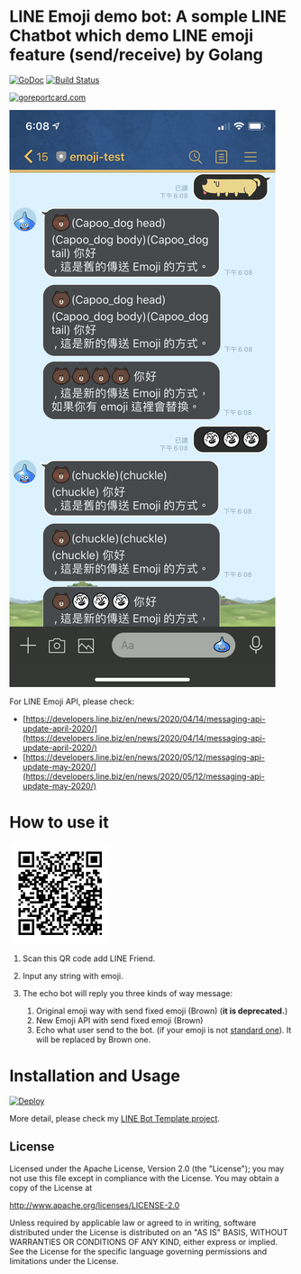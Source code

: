 LINE Emoji demo bot: A somple LINE Chatbot which demo LINE emoji feature (send/receive) by Golang
==============

 [![GoDoc](https://godoc.org/github.com/kkdai/LineBotEmoji.svg?status.svg)](https://godoc.org/github.com/kkdai/LineBotEmoji)  [![Build Status](https://travis-ci.org/kkdai/LineBotEmoji.svg?branch=master)](https://travis-ci.org/kkdai/LineBotEmoji.svg)

[![goreportcard.com](https://goreportcard.com/badge/github.com/kkdai/LineBotEmoji)](https://goreportcard.com/report/github.com/kkdai/LineBotEmoji)

![](images/final.png)



For LINE Emoji API, please check:

- [https://developers.line.biz/en/news/2020/04/14/messaging-api-update-april-2020/](https://developers.line.biz/en/news/2020/04/14/messaging-api-update-april-2020/)
- [https://developers.line.biz/en/news/2020/05/12/messaging-api-update-may-2020/](https://developers.line.biz/en/news/2020/05/12/messaging-api-update-may-2020/)



How to use it
=============

![](images/emoji-chatbot.png)

1. Scan this QR code add LINE Friend.

2. Input any string with emoji.

3. The echo bot will reply you three kinds of way message:

   1. Original emoji way with send fixed emoji (Brown) (**it is deprecated.**)
   2. New Emoji API with send fixed emoji (Brown)
   3. Echo what user send to the bot. (if your emoji is not [standard one](https://d.line-scdn.net/r/devcenter/sendable_line_emoji_list.pdf)). It will be replaced by Brown one.

    

Installation and Usage
=============

[![Deploy](https://www.herokucdn.com/deploy/button.svg)](https://heroku.com/deploy)

More detail, please check my [LINE Bot Template project](https://github.com/kkdai/LineBotTemplate).


License
---------------

Licensed under the Apache License, Version 2.0 (the "License");
you may not use this file except in compliance with the License.
You may obtain a copy of the License at

http://www.apache.org/licenses/LICENSE-2.0

Unless required by applicable law or agreed to in writing, software
distributed under the License is distributed on an "AS IS" BASIS,
WITHOUT WARRANTIES OR CONDITIONS OF ANY KIND, either express or implied.
See the License for the specific language governing permissions and
limitations under the License.

